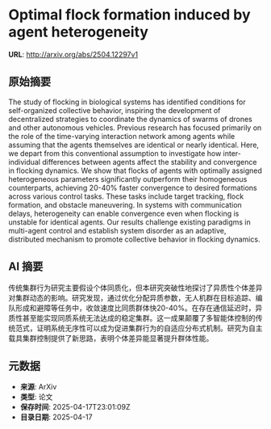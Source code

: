 # Optimal flock formation induced by agent heterogeneity

**URL**: http://arxiv.org/abs/2504.12297v1

## 原始摘要

The study of flocking in biological systems has identified conditions for
self-organized collective behavior, inspiring the development of decentralized
strategies to coordinate the dynamics of swarms of drones and other autonomous
vehicles. Previous research has focused primarily on the role of the
time-varying interaction network among agents while assuming that the agents
themselves are identical or nearly identical. Here, we depart from this
conventional assumption to investigate how inter-individual differences between
agents affect the stability and convergence in flocking dynamics. We show that
flocks of agents with optimally assigned heterogeneous parameters significantly
outperform their homogeneous counterparts, achieving 20-40% faster convergence
to desired formations across various control tasks. These tasks include target
tracking, flock formation, and obstacle maneuvering. In systems with
communication delays, heterogeneity can enable convergence even when flocking
is unstable for identical agents. Our results challenge existing paradigms in
multi-agent control and establish system disorder as an adaptive, distributed
mechanism to promote collective behavior in flocking dynamics.


## AI 摘要

传统集群行为研究主要假设个体同质化，但本研究突破性地探讨了异质性个体差异对集群动态的影响。研究发现，通过优化分配异质参数，无人机群在目标追踪、编队形成和避障等任务中，收敛速度比同质群体快20-40%。在存在通信延迟时，异质性甚至能实现同质系统无法达成的稳定集群。这一成果颠覆了多智能体控制的传统范式，证明系统无序性可以成为促进集群行为的自适应分布式机制。研究为自主载具集群控制提供了新思路，表明个体差异能显著提升群体性能。

## 元数据

- **来源**: ArXiv
- **类型**: 论文
- **保存时间**: 2025-04-17T23:01:09Z
- **目录日期**: 2025-04-17
